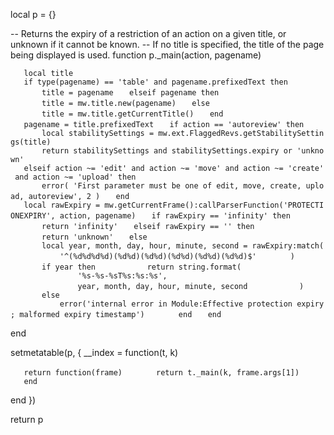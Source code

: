 local p = {}

-- Returns the expiry of a restriction of an action on a given title, or
unknown if it cannot be known. -- If no title is specified, the title of
the page being displayed is used. function p._main(action, pagename)

`   local title`
`   if type(pagename) == 'table' and pagename.prefixedText then`
`       title = pagename`
`   elseif pagename then`
`       title = mw.title.new(pagename)`
`   else`
`       title = mw.title.getCurrentTitle()`
`   end`
`   pagename = title.prefixedText`
`   if action == 'autoreview' then`
`       local stabilitySettings = mw.ext.FlaggedRevs.getStabilitySettings(title)`
`       return stabilitySettings and stabilitySettings.expiry or 'unknown'`
`   elseif action ~= 'edit' and action ~= 'move' and action ~= 'create' and action ~= 'upload' then`
`       error( 'First parameter must be one of edit, move, create, upload, autoreview', 2 )`
`   end`
`   local rawExpiry = mw.getCurrentFrame():callParserFunction('PROTECTIONEXPIRY', action, pagename)`
`   if rawExpiry == 'infinity' then`
`       return 'infinity'`
`   elseif rawExpiry == '' then`
`       return 'unknown'`
`   else`
`       local year, month, day, hour, minute, second = rawExpiry:match(`
`           '^(%d%d%d%d)(%d%d)(%d%d)(%d%d)(%d%d)(%d%d)$'`
`       )`
`       if year then`
`           return string.format(`
`               '%s-%s-%sT%s:%s:%s',`
`               year, month, day, hour, minute, second`
`           )`
`       else`
`           error('internal error in Module:Effective protection expiry; malformed expiry timestamp')`
`       end`
`   end`

end

setmetatable(p, { __index = function(t, k)

`   return function(frame)`
`       return t._main(k, frame.args[1])`
`   end`

end })

return p